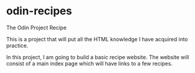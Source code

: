 # odin-recipes
The Odin Project Recipe

This is a project that will put all the HTML knowledge I have acquired into practice.

In this project, I am going to build a basic recipe website.
The website will consist of a main index page which will have links to a  few recipes.
